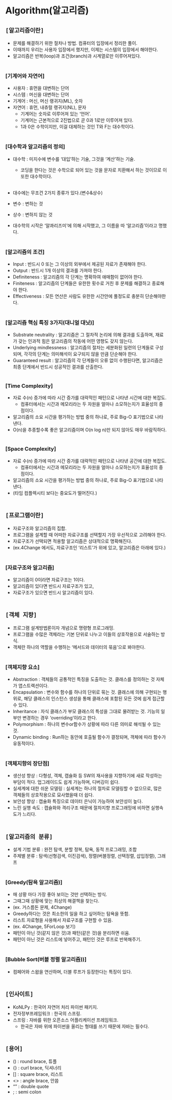 # Algorithm(알고리즘)

## `[알고리즘이란]`
* 문제를 해결하기 위한 절차나 방법. 컴퓨터의 입장에서 정리한 풀이.
* 이때까지 우리는 사용자 입장에서 했지만, 이제는 시스템의 입장에서 해야한다.
* 알고리즘은 반복(loop)과 조건(branch)과 시계열로만 이루어져있다.<br><br>

### [기계어와 자연어]
* 사용자 : 휴먼을 대변하는 단어
* 시스템 : 머신을 대변하는 단어
* 기계어 : 머신, 머신 랭귀지(ML), 숫자
* 자연어 : 휴먼, 내츄럴 랭귀지(NL), 문자
    * 기계어는 숫자로 이루어져 있는 ‘언어’.
    * 기계어는 근본적으로 2진법으로 곧 0과 1로만 이루어져 있다.
    * 1과 0은 수학이지만, 이걸 대체하는 것인 T와 F는 대수학이다.<br><br>

### [대수학과 알고리즘의 정의]
* 대수학 : 미지수에 변수를 ‘대입’하는 기술, 그것을 ‘계산’하는 기술.
    * 코딩을 한다는 것은 수학으로 되어 있는 것을 문자로 치환해서 하는 것이므로 이또한 대수학이다.<br><br>

* 대수에는 무조건 2가지 종류가 있다.(변수&상수)
* 변수 : 변하는 것
* 상수 : 변하지 않는 것
* 대수학의 시작은 ‘알콰리즈미’에 의해 시작했고, 그 이름을 따 ‘알고리즘’이라고 명했다.<br><br>

### [알고리즘의 조건]
* Input : 반드시 0 또는 그 이상의 외부에서 제공된 자료가 존재해야 한다.
* Output : 반드시 1개 이상의 결과를 가져야 한다.
* Definiteness : 알고리즘의 각 단계는 명확하여 애매함이 없어야 한다.
* Finiteness : 알고리즘의 단계들은 유한한 횟수로 거친 후 문제를 해결하고 종료해야 한다.
* Effectiveness : 모든 연산은 사람도 유한한 시간안에 풀정도로 충분히 단순해야한다.<br><br>

### [알고리즘 핵심 특징 3가지(대니얼 대닛)]
* Substrate neutrality : 알고리즘은 그 절차적 논리에 의해 결과를 도출하며, 재료가 갖는 인과적 힘은 알고리즘의 작동에 어떤 영향도 갖지 않는다.
* Underlying mindlessness : 알고리즘의 절차는 세분화된 일련의 단계들로 구성되며, 각각의 단계는 의미해석이 요구되지 않을 만큼 단순해야 한다.
* Guaranteed result : 알고리즘의 각 단계들이 오류 없이 수행된다면, 알고리즘은 최종 단계에서 반드시 성공적인 결과를 산출한다.<br><br>

### [Time Complexity]
* 자료 수(n) 증가에 따라 시간 증가를 대략적인 패턴으로 나타낸 시간에 대한 복잡도.
    * 컴퓨터에서는 시간과 메모리라는 두 자원을 얼마나 소모하는지가 효율성의 중점이다.
* 알고리즘의 소요 시간을 평가하는 방법 중의 하나로, 주로 Big-O 표기법으로 나타낸다.
* O(n)을 추종할수록 좋은 알고리즘이며 O(n log n)만 되지 않아도 매우 바람직하다.<br><br>

### [Space Complexity]
* 자료 수(n) 증가에 따라 시간 증가를 대략적인 패턴으로 나타낸 공간에 대한 복잡도.
    * 컴퓨터에서는 시간과 메모리라는 두 자원을 얼마나 소모하는지가 효율성의 중점이다.
* 알고리즘의 소요 시간을 평가하는 방법 중의 하나로, 주로 Big-O 표기법으로 나타낸다.
* (타임 컴플렉시티 보다는 중요도가 떨어진다.)<br><br>



## `[프로그램이란]`
* 자료구조와 알고리즘의 집합.
* 프로그램을 설계할 때 어떠한 자료구조를 선택할지 가장 우선적으로 고려해야 한다.
* 자료구조가 선택되면 적용할 알고리즘은 상대적으로 명확해진다.
* (ex.4Change 에서도, 자료구조인 ‘리스트’가 위에 있고, 알고리즘은 아래에 있다.)<br><br>

### [자료구조와 알고리즘]
* 알고리즘이 0이라면 자료구조는 1이다.
* 알고리즘이 있다면 반드시 자료구조가 있고,
* 자료구조가 있으면 반드시 알고리즘이 있다.<br><br>



## `[객체 지향]`
* 프로그램 설계방법론이자 개념으로 명령형 프로그래밍.
* 프로그램을 수많은 객체라는 기본 단위로 나누고 이들의 상호작용으로 서술하는 방식.
* 객체란 하나의 역할을 수행하는 ‘메서드와 데이터의 묶음’으로 봐야한다.<br><br>

### [객체지향 요소]
* Abstraction : 객체들의 공통적인 특징을 도출하는 것. 클래스를 정의하는 것 자체가 앱스트랙션이다.
* Encapsulation : 변수와 함수를 하나의 단위로 묶는 것. 클래스에 의해 구현되는 행위로, 해당 클래스의 인스턴스 생성을 통해 클래스에 포함된 모든 것에 쉽게 접근할 수 있다.
* Inheritance : 자식 클래스가 부모 클래스의 특성을 그대로 물려받는 것. 기능의 일부만 변경하는 경우 ‘overriding’이라고 한다.
* Polymorphism : 하나의 변수or함수가 상황에 따라 다른 의미로 해석될 수 있는 것.
* Dynamic binding : Run하는 동안에 호출될 함수가 결정되며, 객체에 따라 함수가 유동적이다.<br><br>

### [객체지향의 장단점]
* 생산성 향상 : 다형성, 객체, 캡슐화 등 SW의 재사용을 지향하기에 새로 작성하는 부담이 적다. 업그레이드도 쉽게 가능하며, 디버깅이 쉽다.
* 실세계에 대한 쉬운 모델링 : 실세계는 하나의 절차로 모델링할 수 없으므로, 많은 객체들의 상호작용으로 묘사했을때 더 쉽다.
* 보안성 향상 : 캡슐화 특징으로 데이터 은닉이 가능하여 보안성이 높다.
* 느린 실행 속도 : 캡슐화와 격리구조 때문에 절차지향 프로그래밍에 비하면 실행속도가 느리다.<br><br>



## `[알고리즘의 분류]`
* 설계 기법 분류 : 완전 탐색, 분할 정복, 탐욕, 동적 프로그래밍, 조합
* 주제별 분류 : 탐색(선형검색, 이진검색), 정렬(버블정렬, 선택정렬, 삽입정렬), 그래프<br><br>

### [Greedy(탐욕 알고리즘)]
* 매 상황 마다 가장 좋아 보이는 것만 선택하는 방식.
* 그때그때 상황에 맞는 최상의 해결책을 찾는다.
* (ex. 거스름돈 문제, 4Change)
* Greedy하다는 것은 최소한의 일을 하고 싶어하는 탐욕을 뜻함.
* 리스트 자료형을 사용해서 자료구조를 구현할 수 있음.
* (ex. 4Change, 5ForLoop 보기)
* 패턴이 아닌 것(같지 않은 것)과 패턴(같은 것)을 분리하면 쉬움.
* 패턴이 아닌 것은 리스트에 넣어주고, 패턴인 것은 루프로 반복해주기.<br><br>

### [Bubble Sort(버블 정렬 알고리즘))]
* 컴페어와 스왑을 연산하며, 더블 루프가 등장한다는 특징이 있다.<br><br>








## `[인사이트]`
* KoNLPy : 한국어 자연어 처리 파이썬 패키지.
* 전자정부프레임워크 : 한국의 스프링.
* 스프링 : 자바를 위한 오픈소스 어플리케이션 프레임워크.
    * 한국은 자바 위에 파이썬을 올리는 형태를 쓰기 때문에 자바는 필수다.<br><br>



## `[용어]`
* () : round brace, 튜플
* {} : curl brace, 딕셔너리
* [] : square brace, 리스트
* <> : angle brace, 안씀
* “” : double quote
* ; : semi colon<br><br>










